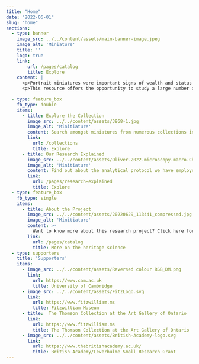 ```yaml
---
title: "Home"
date: "2022-06-01"
slug: "home"
sections:
  - type: banner
    image_src: ../../content/assets/main-banner-image.jpeg
    image_alt: 'Miniature'
    title: ''
    logo: true
    link:
        url: /pages/catalog
        title: Explore
    content: |
      <p>Portrait miniatures were important signs of wealth and status in Elizabethan and Stuart England and often carried highly personal, symbolic meaning to their owners. Made to fit within the palm of a hand, and often set within lockets adorned with precious stones and enamel detailing, English portrait miniatures need protection from the damaging effects of handling, light and moisture. Today, they are typically displayed within dimly lit display cases in museums, and the extraordinary detail and exquisite artistry of miniatures is therefore hard to appreciate.</p>
      <p>This resource offers the opportunity to study a large number of miniature portraits of men and women of a previous age in greater detail than has ever before been possible. Unlock for yourself centuries old secrets surrounding the sitters, the artists, the materials used and more.</p>

  - type: feature_box
    fb_type: double
    items:
      - title: Explore the Collection
        image_src: ../../content/assets/3868-1.jpg
        image_alt: 'Minitiature'
        content: Search amongst miniatures from numerous collections investigated during the project. Access technical images and analytical results, compare multiple objects and images and view high-magnification details of miniatures.
        link:
          url: /collections
          title: Explore
      - title: Our Research Explained
        image_src: ../../content/assets/Oliver-2022-microscopy-macro-Christine-compressed.jpg
        image_alt: 'Minitiature'
        content: Find out about the analytical protocol we have employed to investigate miniatures, in the lab and on the road.       
        link:
          url: /pages/research-explained
          title: Explore
  - type: feature_box
    fb_type: single
    items:
      - title: About the Project
        image_src: ../../content/assets/20220629_113441_compressed.jpg
        image_alt: 'Minitiature'
        content: >-
          Want to know more about this research project? Click here for further information on the researchers, the work undertaken to date, collaborating institutions and plans for future expansion of this resource.
        link:
          url: /pages/catalog
          title: More on the heritage science     
  - type: supporters
    title: 'Supporters'
    items:
      - image_src: ../../content/assets/Reversed colour RGB_DM.png
        link:
          url: https://www.cam.ac.uk
          title: University of Cambridge
      - image_src: ../../content/assets/FitzLogo.svg
        link:
          url: https://www.fitzwilliam.ms
          title: Fitzwilliam Museum          
      - title:  The Thomson Collection at the Art Gallery of Ontario
        link:
          url: https://www.fitzwilliam.ms
          title: The Thomson Collection at the Art Gallery of Ontario
      - image_src: ../../content/assets/British-Academy-logo.svg
        link:
          url: https://www.thebritishacademy.ac.uk/
          title: British Academy/Leverhulme Small Research Grant
---
```

